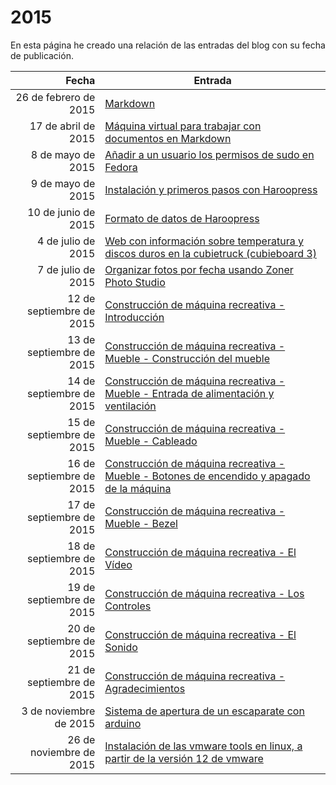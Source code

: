 # 2015

En esta página he creado una relación de las entradas del blog con su fecha de publicación.

| Fecha  | Entrada |
| --: | -- |
| 26 de febrero de 2015 | [Markdown](../2015/markdown.md) |
| 17 de abril de 2015 | [Máquina virtual para trabajar con documentos en Markdown](../2015/maquina_virtual_para_trabajar_con_documentos_en_markdown.md) |
| 8 de mayo de 2015 | [Añadir a un usuario los permisos de sudo en Fedora](../2015/anadir_a_un_usuario_los_permisos_de_sudo_en_fedora.md) |
| 9 de mayo de 2015 | [Instalación y primeros pasos con Haroopress](../2015/instalacion_y_primeros_pasos_con_haroopress.md) |
| 10 de junio de 2015 | [Formato de datos de Haroopress](../2015/formato_de_datos_de_haroopress.md) |
| 4 de julio de 2015 | [Web con información sobre temperatura y discos duros en la cubietruck (cubieboard 3)](../2015/web_con_informacion_sobre_temperatura_y_discos_duros_en_la_cubietruck_cubieboard_3.md) |
| 7 de julio de 2015 | [Organizar fotos por fecha usando Zoner Photo Studio](../2015\organizar_fotos_por_fecha_usando_zoner_photo_studio.md) |
| 12 de septiembre de 2015 | [Construcción de máquina recreativa - Introducción](../2015\construccion_de_maquina_recreativa_-_introduccion.md) |
| 13 de septiembre de 2015 | [Construcción de máquina recreativa - Mueble - Construcción del mueble](../2015\construccion_de_maquina_recreativa_-_mueble_-_construccion_del_mueble.md) |
| 14 de septiembre de 2015 | [Construcción de máquina recreativa - Mueble - Entrada de alimentación y ventilación](../2015\construccion_de_maquina_recreativa_-_mueble_-_entrada_de_alimentacion_y_ventilacion.md) |
| 15 de septiembre de 2015 | [Construcción de máquina recreativa - Mueble - Cableado](../2015\construccion_de_maquina_recreativa_-_mueble_-_cableado.md) |
| 16 de septiembre de 2015 | [Construcción de máquina recreativa - Mueble - Botones de encendido y apagado de la máquina](../2015\construccion_de_maquina_recreativa_-_mueble_-_botones_de_encendido_y_apagado_de_la_maquina.md) |
| 17 de septiembre de 2015 | [Construcción de máquina recreativa - Mueble - Bezel](../2015\construccion_de_maquina_recreativa_-_mueble_-_bezel.md) |
| 18 de septiembre de 2015 | [Construcción de máquina recreativa - El Vídeo](../2015\construccion_de_maquina_recreativa_-_el_video.md) |
| 19 de septiembre de 2015 | [Construcción de máquina recreativa - Los Controles](../2015\construccion_de_maquina_recreativa_-_los_controles.md) |
| 20 de septiembre de 2015 | [Construcción de máquina recreativa - El Sonido](../2015\construccion_de_maquina_recreativa_-_el_sonido.md) |
| 21 de septiembre de 2015 | [Construcción de máquina recreativa - Agradecimientos](../2015\construccion_de_maquina_recreativa_-_agradecimientos.md) |
| 3 de noviembre de 2015 | [Sistema de apertura de un escaparate con arduino](../2015\sistema_de_apertura_de_un_escaparate_con_arduino.md) |
| 26 de noviembre de 2015 | [Instalación de las vmware tools en linux, a partir de la versión 12 de vmware](instalacion_de_las_vmware_tools_en_linux,_a_partir_de_la_version_12_de_vmware.md) |



